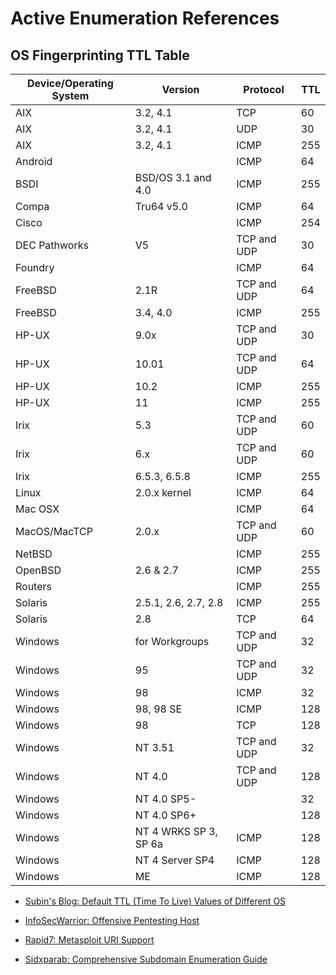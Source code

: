 # Active Enumeration References

## OS Fingerprinting TTL Table

| Device/Operating System | Version               | Protocol    | TTL |
| ----------------------- | --------------------- | ----------- | --- |
| AIX                     | 3.2, 4.1              | TCP         | 60  |
| AIX                     | 3.2, 4.1              | UDP         | 30  |
| AIX                     | 3.2, 4.1              | ICMP        | 255 |
| Android                 |                       | ICMP        | 64  |
| BSDI                    | BSD/OS 3.1 and 4.0    | ICMP        | 255 |
| Compa                   | Tru64 v5.0            | ICMP        | 64  |
| Cisco                   |                       | ICMP        | 254 |
| DEC Pathworks           | V5                    | TCP and UDP | 30  |
| Foundry                 |                       | ICMP        | 64  |
| FreeBSD                 | 2.1R                  | TCP and UDP | 64  |
| FreeBSD                 | 3.4, 4.0              | ICMP        | 255 |
| HP-UX                   | 9.0x                  | TCP and UDP | 30  |
| HP-UX                   | 10.01                 | TCP and UDP | 64  |
| HP-UX                   | 10.2                  | ICMP        | 255 |
| HP-UX                   | 11                    | ICMP        | 255 |
| Irix                    | 5.3                   | TCP and UDP | 60  |
| Irix                    | 6.x                   | TCP and UDP | 60  |
| Irix                    | 6.5.3, 6.5.8          | ICMP        | 255 |
| Linux                   | 2.0.x kernel          | ICMP        | 64  |
| Mac OSX                 |                       | ICMP        | 64  |
| MacOS/MacTCP            | 2.0.x                 | TCP and UDP | 60  |
| NetBSD                  |                       | ICMP        | 255 |
| OpenBSD                 | 2.6 & 2.7             | ICMP        | 255 |
| Routers                 |                       | ICMP        | 255 |
| Solaris                 | 2.5.1, 2.6, 2.7, 2.8  | ICMP        | 255 |
| Solaris                 | 2.8                   | TCP         | 64  |
| Windows                 | for Workgroups        | TCP and UDP | 32  |
| Windows                 | 95                    | TCP and UDP | 32  |
| Windows                 | 98                    | ICMP        | 32  |
| Windows                 | 98, 98 SE             | ICMP        | 128 |
| Windows                 | 98                    | TCP         | 128 |
| Windows                 | NT 3.51               | TCP and UDP | 32  |
| Windows                 | NT 4.0                | TCP and UDP | 128 |
| Windows                 | NT 4.0 SP5-           |             | 32  |
| Windows                 | NT 4.0 SP6+           |             | 128 |
| Windows                 | NT 4 WRKS SP 3, SP 6a | ICMP        | 128 |
| Windows                 | NT 4 Server SP4       | ICMP        | 128 |
| Windows                 | ME                    | ICMP        | 128 |

- [Subin's Blog: Default TTL (Time To Live) Values of Different OS](https://subinsb.com/default-device-ttl-values/)

- [InfoSecWarrior: Offensive Pentesting Host](https://github.com/InfoSecWarrior/Offensive-Pentesting-Host)

- [Rapid7: Metasploit URI Support](https://www.rapid7.com/blog/post/2021/09/23/metasploit-uri-support/)

- [Sidxparab: Comprehensive Subdomain Enumeration Guide](https://sidxparab.gitbook.io/subdomain-enumeration-guide/)
